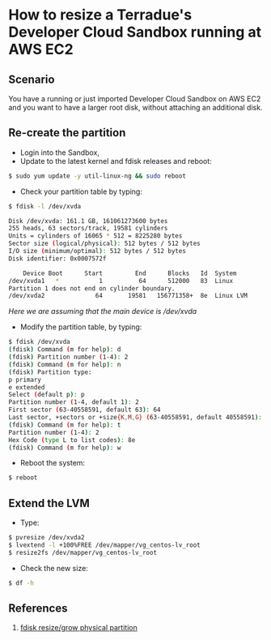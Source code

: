 How to resize a Terradue's Developer Cloud Sandbox running at AWS EC2
=====================================================================

Scenario
--------

You have a running or just imported Developer Cloud Sandbox on AWS EC2 and you want to have a larger root disk, without attaching an additional disk.

Re-create the partition
-----------------------

* Login into the Sandbox,
* Update to the latest kernel and fdisk releases and reboot: 
```bash
$ sudo yum update -y util-linux-ng && sudo reboot
```
* Check your partition table by typing:
```bash
$ fdisk -l /dev/xvda

Disk /dev/xvda: 161.1 GB, 161061273600 bytes
255 heads, 63 sectors/track, 19581 cylinders
Units = cylinders of 16065 * 512 = 8225280 bytes
Sector size (logical/physical): 512 bytes / 512 bytes
I/O size (minimum/optimal): 512 bytes / 512 bytes
Disk identifier: 0x0007572f

    Device Boot      Start         End      Blocks   Id  System
/dev/xvda1   *           1          64      512000   83  Linux
Partition 1 does not end on cylinder boundary.
/dev/xvda2              64       19581   156771358+  8e  Linux LVM
```

*Here we are assuming that the main device is */dev/xvda**

* Modify the partition table, by typing:
```bash
$ fdisk /dev/xvda
(fdisk) Command (m for help): d
(fdisk) Partition number (1-4): 2
(fdisk) Command (m for help): n
(fdisk) Partition type:
p primary
e extended
Select (default p): p
Partition number (1-4, default 1): 2
First sector (63-40558591, default 63): 64
Last sector, +sectors or +size{K,M,G} (63-40558591, default 40558591): [PRESS ENTER TO ACCEPT LARGEST DEFAULT]
(fdisk) Command (m for help): t
Partition number (1-4): 2
Hex Code (type L to list codes): 8e
(fdisk) Command (m for help): w
```

* Reboot the system:
```bash
$ reboot
```

Extend the LVM
---------------

* Type:
```bash
$ pvresize /dev/xvda2
$ lvextend -l +100%FREE /dev/mapper/vg_centos-lv_root 
$ resize2fs /dev/mapper/vg_centos-lv_root
```

* Check the new size:
```bash
$ df -h
```

References
----------

1. [fdisk resize/grow physical partition](http://litwol.com/content/fdisk-resizegrow-physical-partition-without-losing-data-linodecom)
